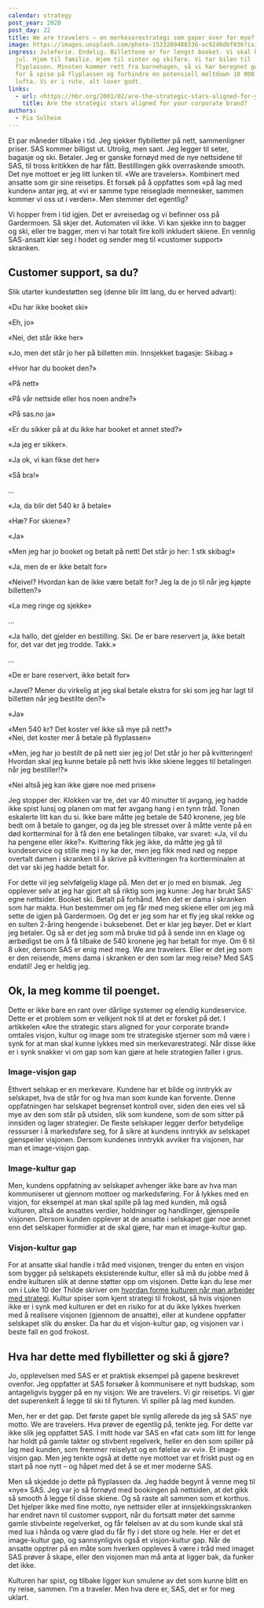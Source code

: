 ```yaml
---
calendar: strategy
post_year: 2020
post_day: 22
title: We are travelers – en merkevarestrategi som gaper over for mye?
image: https://images.unsplash.com/photo-1533289408336-ac92d0dbf036?ixid=MXwxMjA3fDB8MHxzZWFyY2h8MXx8Y2hlY2slMjBpbnxlbnwwfHwwfA%3D%3D&ixlib=rb-1.2.1&auto=format&fit=crop&w=800&q=60
ingress: Juleferie. Endelig. Billettene er for lengst booket. Vi skal hjem til
  jul. Hjem til familie. Hjem til vinter og skiføre. Vi tar bilen til
  flyplassen. Minsten kommer rett fra barnehagen, så vi har beregnet god tid,
  for å spise på flyplassen og forhindre en potensiell meltdown 10 000 fot opp i
  lufta. Vi er i rute, alt lover godt.
links:
  - url: <https://hbr.org/2001/02/are-the-strategic-stars-aligned-for-your-corporate-brand>
    title: Are the strategic stars aligned for your corporate brand?
authors:
  - Pia Solheim
---
```

Et par måneder tilbake i tid. Jeg sjekker flybilletter på nett, sammenligner priser. SAS kommer billigst ut. Utrolig, men sant. Jeg legger til seter, bagasje og ski. Betaler. Jeg er ganske fornøyd med de nye nettsidene til SAS, til tross kritikken de har fått. Bestillingen gikk overraskende smooth. Det nye mottoet er jeg litt lunken til. «We are travelers». Kombinert med ansatte som gir sine reisetips. Et forsøk på å oppfattes som «på lag med kunden» antar jeg, at «vi er samme type reiseglade mennesker, sammen kommer vi oss ut i verden». Men stemmer det egentlig?

Vi hopper frem i tid igjen. Det er avreisedag og vi befinner oss på Gardermoen. Så skjer det. Automaten vil ikke. Vi kan sjekke inn to bagger og ski, eller tre bagger, men vi har totalt fire kolli inkludert skiene. En vennlig SAS-ansatt klør seg i hodet og sender meg til «customer support» skranken. 

## **Customer support, sa du?**

Slik utarter kundestøtten seg (denne blir litt lang, du er herved advart):



«Du har ikke booket ski»

«Eh, jo»

«Nei, det står ikke her»

«Jo, men det står jo her på billetten min. Innsjekket bagasje: Skibag.» 

«Hvor har du booket den?»

«På nett»

«På vår nettside eller hos noen andre?»

«På sas.no ja»

«Er du sikker på at du ikke har booket et annet sted?»

«Ja jeg er sikker».

«Ja ok, vi kan fikse det her»

«Så bra!»

...

«Ja, da blir det 540 kr å betale»

«Hæ? For skiene»?

«Ja»

«Men jeg har jo booket og betalt på nett! Det står jo her: 1 stk skibag!»

«Ja, men de er ikke betalt for»

«Neivel? Hvordan kan de ikke være betalt for? Jeg la de jo til når jeg kjøpte billetten?»

«La meg ringe og sjekke»

...

«Ja hallo, det gjelder en bestilling. Ski. De er bare reservert ja, ikke betalt for, det var det jeg trodde. Takk.» 

...

«De er bare reservert, ikke betalt for»

«Javel? Mener du virkelig at jeg skal betale ekstra for ski som jeg har lagt til billetten når jeg bestilte den?»

«Ja»

«Men 540 kr? Det koster vel ikke så mye på nett?»\
«Nei, det koster mer å betale på flyplassen»

«Men, jeg har jo bestilt de på nett sier jeg jo! Det står jo her på kvitteringen! Hvordan skal jeg kunne betale på nett hvis ikke skiene legges til betalingen når jeg bestiller!?»

«Nei altså jeg kan ikke gjøre noe med prisen»

Jeg stopper der. Klokken var tre, det var 40 minutter til avgang, jeg hadde ikke spist lunsj og planen om mat før avgang hang i en tynn tråd. Tonen eskalerte litt kan du si. Ikke bare måtte jeg betale de 540 kronene, jeg ble bedt om å betale to ganger, og da jeg ble stresset over å måtte vente på en død kortterminal for å få den ene betalingen tilbake, var svaret: «Ja, vil du ha pengene eller ikke?». Kvittering fikk jeg ikke, da måtte jeg gå til kundeservice og stille meg i ny kø der, men jeg fikk med nød og neppe overtalt damen i skranken til å skrive på kvitteringen fra kortterminalen at det var ski jeg hadde betalt for. 

For dette vil jeg selvfølgelig klage på. Men det er jo med en bismak. Jeg opplever selv at jeg har gjort alt så riktig som jeg kunne: Jeg har brukt SAS’ egne nettsider. Booket ski. Betalt på forhånd. Men det er dama i skranken som har makta. Hun bestemmer om jeg får med meg skiene eller om jeg må sette de igjen på Gardermoen. Og det er jeg som har et fly jeg skal rekke og en sulten 2-åring hengende i buksebenet. Det er klar jeg bøyer. Det er klart jeg betaler. Og så er det jeg som må bruke tid på å sende inn en klage og ærbødigst be om å få tilbake de 540 kronene jeg har betalt for mye. Om 6 til 8 uker, dersom SAS er enig med meg. We are travelers. Eller er det jeg som er den reisende, mens dama i skranken er den som lar meg reise? Med SAS endatil! Jeg er heldig jeg.

## **Ok, la meg komme til poenget.** 

Dette er ikke bare en rant over dårlige systemer og elendig kundeservice. Dette er et problem som er velkjent nok til at det er forsket på det. I artikkelen «Are the strategic stars aligned for your corporate brand» omtales visjon, kultur og image som tre strategiske stjerner som må være i synk for at man skal kunne lykkes med sin merkevarestrategi. Når disse ikke er i synk snakker vi om gap som kan gjøre at hele strategien faller i grus.

### Image-visjon gap

Ethvert selskap er en merkevare. Kundene har et bilde og inntrykk av selskapet, hva de står for og hva man som kunde kan forvente. Denne oppfatningen har selskapet begrenset kontroll over, siden den eies vel så mye av den som står på utsiden, slik som kundene, som de som sitter på innsiden og lager strategier. De fleste selskaper legger derfor betydelige ressurser i å markedsføre seg, for å sikre at kundens inntrykk av selskapet gjenspeiler visjonen. Dersom kundenes inntrykk avviker fra visjonen, har man et image-visjon gap.

### Image-kultur gap

Men, kundens oppfatning av selskapet avhenger ikke bare av hva man kommuniserer ut gjennom mottoer og markedsføring. For å lykkes med en visjon, for eksempel at man skal spille på lag med kunden, må også kulturen, altså de ansattes verdier, holdninger og handlinger, gjenspeile visjonen. Dersom kunden opplever at de ansatte i selskapet gjør noe annet enn det selskaper formidler at de skal gjøre, har man et image-kultur gap. 

### Visjon-kultur gap

For at ansatte skal handle i tråd med visjonen, trenger du enten en visjon som bygger på selskapets eksisterende kultur, eller så må du jobbe med å endre kulturen slik at denne støtter opp om visjonen. Dette kan du lese mer om i Luke 10 der Thilde skriver om [hvordan forme kulturen når man arbeider med strategi](https://www.strategy.christmas/2020/10). Kultur spiser som kjent strategi til frokost, så hvis visjonen ikke er i synk med kulturen er det en risiko for at du ikke lykkes hverken med å realisere visjonen (gjennom de ansatte), eller at kundene oppfatter selskapet slik du ønsker. Da har du et visjon-kultur gap, og visjonen var i beste fall en god frokost. 

## **Hva har dette med flybilletter og ski å gjøre?**

Jo, opplevelsen med SAS er et praktisk eksempel på gapene beskrevet ovenfor. Jeg oppfatter at SAS forsøker å kommunisere et nytt budskap, som antageligvis bygger på en ny visjon: We are travelers. Vi gir reisetips. Vi gjør det superenkelt å legge til ski til flyturen. Vi spiller på lag med kunden. 

Men, her er det gap. Det første gapet ble synlig allerede da jeg så SAS’ nye motto. We are travelers. Hva prøver de egentlig på, tenkte jeg. For dette var ikke slik jeg oppfattet SAS. I mitt hode var SAS en «fat cat» som litt for lenge har holdt på gamle takter og stivbent regelverk, heller en den som spiller på lag med kunden, som fremmer reiselyst og en følelse av «vi». Et image-visjon gap. Men jeg tenkte også at dette nye mottoet var et friskt pust og en start på noe nytt – og håpet med det å se et mer moderne SAS. 

Men så skjedde jo dette på flyplassen da. Jeg hadde begynt å venne meg til «nye» SAS. Jeg var jo så fornøyd med bookingen på nettsiden, at det gikk så smooth å legge til disse skiene. Og så raste alt sammen som et korthus. Det hjelper ikke med fine motto, nye nettsider eller at innsjekkingsskranken har endret navn til customer support, når du fortsatt møter det samme gamle stivbeinte regelverket, og får følelsen av at du som kunde skal stå med lua i hånda og være glad du får fly i det store og hele. Her er det et image-kultur gap, og sannsynligvis også et visjon-kultur gap. Når de ansatte opptrer på en måte som hverken oppleves å være i tråd med imaget SAS prøver å skape, eller den visjonen man må anta at ligger bak, da funker det ikke. 

Kulturen har spist, og tilbake ligger kun smulene av det som kunne blitt en ny reise, sammen. I’m a traveler. Men hva dere er, SAS, det er for meg uklart.